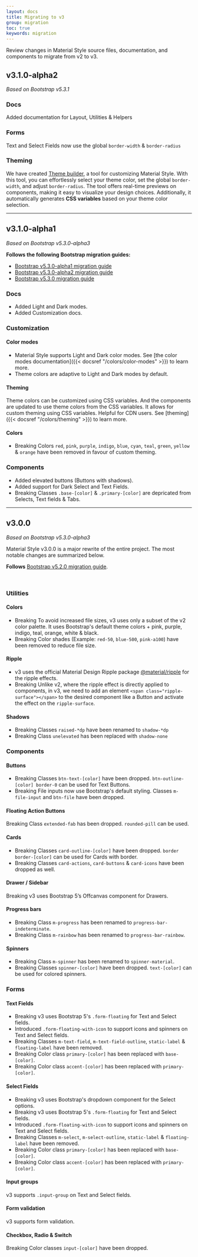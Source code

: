 ```yaml
---
layout: docs
title: Migrating to v3
group: migration
toc: true
keywords: migration
---
```


<p class="fs-4 ms-0 mb-4 page-description">
Review changes in Material Style source files, documentation, and components to 
migrate from v2 to v3.
</p>

## **v3.1.0-alpha2**
*Based on Bootstrap v5.3.1*

### Docs
Added documentation for Layout, Utilities & Helpers

### Forms
Text and Select Fields now use the global `border-width` & `border-radius`

### Theming
We have created <a class="link-pink" href="https://materialstyle.github.io/theme-builder">Theme builder</a>, 
a tool for customizing Material Style. With this tool, you can effortlessly select your theme color, 
set the global `border-width`, and adjust `border-radius`. The tool offers real-time previews on components, making it 
easy to visualize your design choices. Additionally, it automatically generates **CSS variables** based on your 
theme color selection.

---

## **v3.1.0-alpha1**
*Based on Bootstrap v5.3.0-alpha3*

**Follows the following Bootstrap migration guides:**
- <a class="link-pink" href="https://getbootstrap.com/docs/5.3/migration/#v530-alpha1">Bootstrap v5.3.0-alpha1 migration guide</a>
- <a class="link-pink" href="https://getbootstrap.com/docs/5.3/migration/#v530-alpha2">Bootstrap v5.3.0-alpha2 migration guide</a>
- <a class="link-pink" href="https://getbootstrap.com/docs/5.3/migration/#v530">Bootstrap v5.3.0 migration guide</a>

### Docs
- Added Light and Dark modes.
- Added Customization docs.

### Customization
#### Color modes
- Material Style supports Light and Dark color modes. See [the color modes documentation]({{< docsref "/colors/color-modes" >}}) to learn more.
- Theme colors are adaptive to Light and Dark modes by default.

#### Theming
Theme colors can be customized using CSS variables. And the components are updated to use theme colors from the CSS variables. It allows for custom theming using CSS variables. Helpful for CDN users. See [theming]({{< docsref "/colors/theming" >}}) to learn more.

#### Colors
- <span class="badge text-bg-danger rounded-pill me-1">Breaking</span> 
Colors `red`, `pink`, `purple`, `indigo`, `blue`, `cyan`, `teal`, `green`, `yellow` & `orange`
have been removed in favour of custom theming.

### Components
- Added elevated buttons (Buttons with shadows).
- Added support for Dark Select and Text Fields.
- <span class="badge text-bg-danger rounded-pill me-1">Breaking</span> 
Classes `.base-[color]` & `.primary-[color]` are depricated from Selects, Text fields & Tabs.

---

## **v3.0.0**
*Based on Bootstrap v5.3.0-alpha3*

Material Style v3.0.0 is a major rewrite of the entire project. The most notable changes are 
summarized below.

**Follows** <a class="link-pink" href="https://getbootstrap.com/docs/5.2/migration/">Bootstrap v5.2.0 migration guide</a>.

<br>

### **Utilities**
#### Colors
- <span class="badge text-bg-danger rounded-pill me-1">Breaking</span> 
To avoid increased file sizes, v3 uses only a subset of the v2 color palette. 
It uses Bootstrap's default theme colors + pink, purple, indigo, teal, orange, white & black.
- <span class="badge text-bg-danger rounded-pill me-1">Breaking</span> 
Color shades (Example: ```red-50```, ```blue-500```, ```pink-a100```) have been removed to 
reduce file size.

#### Ripple
- v3 uses the official Material Design Ripple package 
<a class="link-pink" href="https://www.npmjs.com/package/@material/ripple">@material/ripple</a>
for the ripple effects.
- <span class="badge text-bg-danger rounded-pill me-1">Breaking</span> Unlike v2, where the ripple effect is directly 
applied to components, in v3, we need to add an element 
```<span class="ripple-surface"></span>``` to the desired component like a Button and activate 
the effect on the ```ripple-surface```.

#### Shadows
- <span class="badge text-bg-danger rounded-pill me-1">Breaking</span> 
Classes ```raised-*dp``` have been renamed to ```shadow-*dp```
- <span class="badge text-bg-danger rounded-pill me-1">Breaking</span> 
Class ```unelevated``` has been replaced with ```shadow-none```

### **Components**
#### Buttons
- <span class="badge text-bg-danger rounded-pill me-1">Breaking</span> 
Classes ```btn-text-[color]``` have been dropped. 
```btn-outline-[color] border-0``` can be used for Text Buttons.
- <span class="badge text-bg-danger rounded-pill me-1">Breaking</span> 
File inputs now use Bootstrap's default styling. 
Classes ```m-file-input``` and ```btn-file``` have been dropped.

#### Floating Action Buttons
<span class="badge text-bg-danger rounded-pill me-1">Breaking</span> 
Class ```extended-fab``` has been dropped. ```rounded-pill``` can be used.

#### Cards
- <span class="badge text-bg-danger rounded-pill me-1">Breaking</span> 
Classes ```card-outline-[color]``` have been dropped. 
```border border-[color]``` can be used for Cards with border.
- <span class="badge text-bg-danger rounded-pill me-1">Breaking</span> 
Classes ```card-actions```, ```card-buttons``` & ```card-icons``` have been dropped as well.

#### Drawer / Sidebar
<span class="badge text-bg-danger rounded-pill me-1">Breaking</span> 
v3 uses Bootstrap 5’s Offcanvas component for Drawers.

#### Progress bars
- <span class="badge text-bg-danger rounded-pill me-1">Breaking</span> 
Class ```m-progress``` has been renamed to ```progress-bar-indeterminate```.
- <span class="badge text-bg-danger rounded-pill me-1">Breaking</span> 
Class ```m-rainbow``` has been renamed to ```progress-bar-rainbow```.

#### Spinners
- <span class="badge text-bg-danger rounded-pill me-1">Breaking</span> 
Class ```m-spinner``` has been renamed to ```spinner-material```.
- <span class="badge text-bg-danger rounded-pill me-1">Breaking</span> 
Classes ```spinner-[color]``` have been dropped. ```text-[color]``` can be used for colored spinners.

### **Forms**
#### Text Fields
- <span class="badge text-bg-danger rounded-pill me-1">Breaking</span> 
v3 uses Bootstrap 5's ```.form-floating``` for Text and Select fields.
- Introduced ```.form-floating-with-icon``` to support icons and spinners on Text and Select fields.
- <span class="badge text-bg-danger rounded-pill me-1">Breaking</span> 
Classes ```m-text-field```, ```m-text-field-outline```, ```static-label``` & ```floating-label``` 
have been removed.
- <span class="badge text-bg-danger rounded-pill me-1">Breaking</span> 
Color class ```primary-[color]``` has been replaced with ```base-[color]```.
- <span class="badge text-bg-danger rounded-pill me-1">Breaking</span> 
Color class ```accent-[color]``` has been replaced with ```primary-[color]```.

#### Select Fields
- <span class="badge text-bg-danger rounded-pill me-1">Breaking</span> 
v3 uses Bootstrap's dropdown component for the Select options.
- <span class="badge text-bg-danger rounded-pill me-1">Breaking</span> 
v3 uses Bootstrap 5's ```.form-floating``` for Text and Select fields.
- Introduced ```.form-floating-with-icon``` to support icons and spinners on Text and Select fields.
- <span class="badge text-bg-danger rounded-pill me-1">Breaking</span> 
Classes ```m-select```, ```m-select-outline```, ```static-label``` & ```floating-label``` have been removed.
- <span class="badge text-bg-danger rounded-pill me-1">Breaking</span> 
Color class ```primary-[color]``` has been replaced with ```base-[color]```.
- <span class="badge text-bg-danger rounded-pill me-1">Breaking</span> 
Color class ```accent-[color]``` has been replaced with ```primary-[color]```.

#### Input groups
v3 supports ```.input-group``` on Text and Select fields.

#### Form validation
v3 supports form validation.

#### Checkbox, Radio & Switch
<span class="badge text-bg-danger rounded-pill me-1">Breaking</span> Color classes ```input-[color]``` have been dropped.



